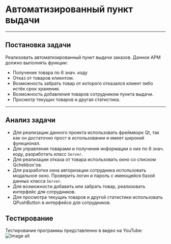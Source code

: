 # Автоматизированный пункт выдачи
___
## Постановка задачи
Реализовать автоматизированный пункт выдачи заказов.
Данное АРМ должно выполнять функции:
- Получение товара по 6 знач. коду
- Отказ от товаров клиентом.
- Возможность забрать товар от которого отказался клиент либо истёк срок хранения.
- Возможность добавления товаров сотрудником пункта выдачи.
- Просмотр текущих товаров и другая статистика.
___
## Анализ задачи
- Для реализации данного проекта использовать фреймворк Qt, так как он достаточно прост в использовании и имеет широкий функционал.
- Для управления товарами и получения информации о них по 6 знач. коду, разработать класс ```Server```.
- Для реализации отказа от товара использовать окно со списком Qchekbox'ов.
- Для разработки окна авторизации сотрудника использовать модальное окно. Проверить логин и пароль с имеющейся базой данных класса ```Server```.
- Для возможности добавить или забрать товар, реализовать интерфейс для сотрудников.
- Для просмотра текущиъ товаров и другой статистики использовать QPushButton в интерфейсе для сотрудников.
## Тестирование
Тестирование программы представленно в видео на YouTube:
![Image alt](https://www.google.com/url?sa=i&url=https%3A%2F%2Fmemepedia.ru%2Faboba%2F&psig=AOvVaw3zu634V5XrB0OgzckcAiVM&ust=1686427322576000&source=images&cd=vfe&ved=0CBEQjRxqFwoTCNDc5r39tv8CFQAAAAAdAAAAABAE)

